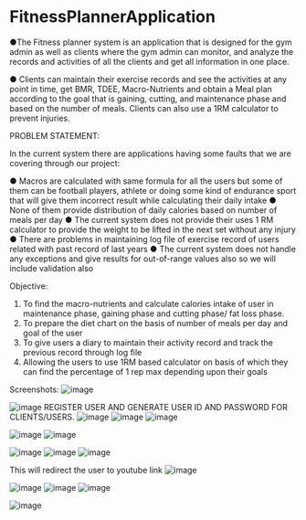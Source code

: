 # FitnessPlannerApplication

●The Fitness planner system is an application that is designed for the gym admin as well as clients where the gym admin can monitor, and analyze the records and
activities of all the clients and get all information in one place.

● Clients can maintain their exercise records and see the activities at any point in time, get BMR, TDEE, Macro-Nutrients and obtain a Meal plan according to the 
goal that is gaining, cutting, and maintenance phase and based on the number of meals. Clients can also use a 1RM calculator to prevent injuries.

PROBLEM STATEMENT:

In the current system there are applications having some faults that we are covering through our project:

●	Macros are calculated with same formula for all the users
but some of them can be football players, athlete or doing some kind of endurance sport that will give them incorrect result while calculating their daily intake
●	None of them provide distribution of daily calories based on number of meals per day
●	The current system does not provide their uses 1 RM calculator to provide the weight to be lifted in the next set without any injury
●	There are problems in maintaining log file of exercise record of users related with past record of last years
●	The current system does not handle any exceptions and give results for out-of-range values also so we will include validation also

Objective:

1.	To find the macro-nutrients and calculate calories intake of user in maintenance phase, gaining phase and cutting phase/ fat loss phase.
2.	To prepare the diet chart on the basis of number of meals per day and goal of the user
3.	To give users a diary to maintain their activity record and track the previous record through log file
4.	Allowing the users to use 1RM based calculator on basis of which they can find the percentage of 1 rep max depending upon their goals

Screenshots:
![image](https://user-images.githubusercontent.com/99830543/175802568-510e6e9f-821d-4ee8-b3f6-aac5c8f849e2.png)

![image](https://user-images.githubusercontent.com/99830543/175802100-1a4d9a93-ef1b-4e83-a6a8-14333686b284.png)
REGISTER USER AND GENERATE USER ID AND PASSWORD FOR CLIENTS/USERS.
![image](https://user-images.githubusercontent.com/99830543/175802119-1fe04694-ddb3-486e-9490-63800168812d.png)
![image](https://user-images.githubusercontent.com/99830543/175802528-a3979a58-4f9d-4f24-b73f-462821cce94c.png)
![image](https://user-images.githubusercontent.com/99830543/175802539-038ca873-0e74-4376-9ca8-7a3277753a76.png)


![image](https://user-images.githubusercontent.com/99830543/175802109-908ff6b4-ada8-4bb7-85e7-59ff1394400f.png)
![image](https://user-images.githubusercontent.com/99830543/175802238-e21cbf54-200c-494a-8a00-11b63a24479d.png)

![image](https://user-images.githubusercontent.com/99830543/175802169-604e3d8e-4faa-4e53-a0eb-5202fbfa4aca.png)
![image](https://user-images.githubusercontent.com/99830543/175802181-f040ee6f-0a52-4068-9df1-ef8b21d93386.png)
![image](https://user-images.githubusercontent.com/99830543/175802396-0d7e6e1c-70e8-4114-b0e1-ea25de43ee4d.png)








This will redirect the user to youtube link
![image](https://user-images.githubusercontent.com/99830543/175802279-c77bceb6-206b-4f44-a464-166983a14012.png)


![image](https://user-images.githubusercontent.com/99830543/175802205-05d6be9c-7584-46ac-a8bb-bd57e2156960.png)
![image](https://user-images.githubusercontent.com/99830543/175802451-e2e23c16-26fb-43a9-aa99-09680ee55fb8.png)
![image](https://user-images.githubusercontent.com/99830543/175802484-dc982860-b6fc-4978-9f93-144eee936448.png)


![image](https://user-images.githubusercontent.com/99830543/175802318-2f761af6-0540-4a30-81b3-33b3e8bcc1e1.png)


